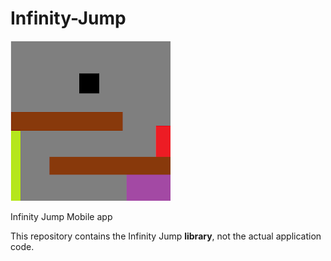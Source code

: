# Infinity-Jump

![](https://github.com/joshlengel/Infinity-Jump/blob/master/Infinityjump_logo.png?raw=true)

Infinity Jump Mobile app

This repository contains the Infinity Jump **library**, not the actual application code. 
